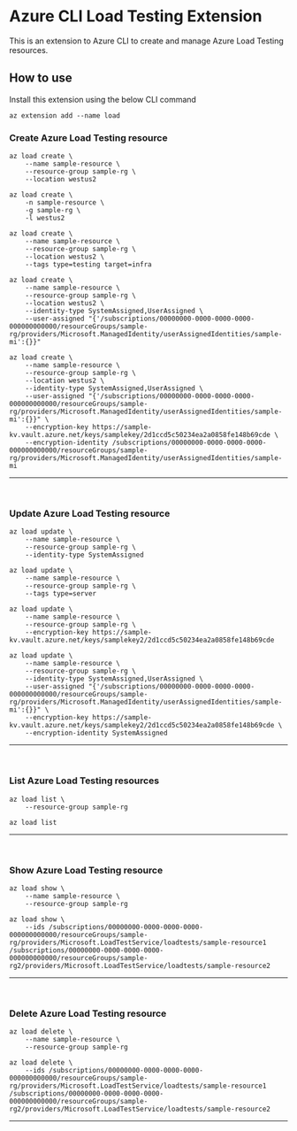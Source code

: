 # Azure CLI Load Testing Extension #
This is an extension to Azure CLI to create and manage Azure Load Testing resources.

## How to use ##

Install this extension using the below CLI command
```
az extension add --name load
```

### Create Azure Load Testing resource ###

```
az load create \
    --name sample-resource \
    --resource-group sample-rg \
    --location westus2
```

```
az load create \
    -n sample-resource \
    -g sample-rg \
    -l westus2
```

```
az load create \
    --name sample-resource \
    --resource-group sample-rg \
    --location westus2 \
    --tags type=testing target=infra
```

```
az load create \
    --name sample-resource \
    --resource-group sample-rg \
    --location westus2 \
    --identity-type SystemAssigned,UserAssigned \
    --user-assigned "{'/subscriptions/00000000-0000-0000-0000-000000000000/resourceGroups/sample-rg/providers/Microsoft.ManagedIdentity/userAssignedIdentities/sample-mi':{}}"
```

```
az load create \
    --name sample-resource \
    --resource-group sample-rg \
    --location westus2 \
    --identity-type SystemAssigned,UserAssigned \
    --user-assigned "{'/subscriptions/00000000-0000-0000-0000-000000000000/resourceGroups/sample-rg/providers/Microsoft.ManagedIdentity/userAssignedIdentities/sample-mi':{}}" \
    --encryption-key https://sample-kv.vault.azure.net/keys/samplekey/2d1ccd5c50234ea2a0858fe148b69cde \
    --encryption-identity /subscriptions/00000000-0000-0000-0000-000000000000/resourceGroups/sample-rg/providers/Microsoft.ManagedIdentity/userAssignedIdentities/sample-mi

```
---
<br/>

### Update Azure Load Testing resource ###

```
az load update \
    --name sample-resource \
    --resource-group sample-rg \
    --identity-type SystemAssigned
```
```
az load update \
    --name sample-resource \
    --resource-group sample-rg \
    --tags type=server
```
```
az load update \
    --name sample-resource \
    --resource-group sample-rg \
    --encryption-key https://sample-kv.vault.azure.net/keys/samplekey2/2d1ccd5c50234ea2a0858fe148b69cde
```

```
az load update \
    --name sample-resource \
    --resource-group sample-rg \
    --identity-type SystemAssigned,UserAssigned \
    --user-assigned "{'/subscriptions/00000000-0000-0000-0000-000000000000/resourceGroups/sample-rg/providers/Microsoft.ManagedIdentity/userAssignedIdentities/sample-mi':{}}" \
    --encryption-key https://sample-kv.vault.azure.net/keys/samplekey2/2d1ccd5c50234ea2a0858fe148b69cde \
    --encryption-identity SystemAssigned
```
---
<br/>

### List Azure Load Testing resources ###

```
az load list \
    --resource-group sample-rg 
```

```
az load list
```
---
<br/>

### Show Azure Load Testing resource ###

```
az load show \
    --name sample-resource \
    --resource-group sample-rg 
```

```
az load show \
    --ids /subscriptions/00000000-0000-0000-0000-000000000000/resourceGroups/sample-rg/providers/Microsoft.LoadTestService/loadtests/sample-resource1 /subscriptions/00000000-0000-0000-0000-000000000000/resourceGroups/sample-rg2/providers/Microsoft.LoadTestService/loadtests/sample-resource2 
```
---
<br/>

### Delete Azure Load Testing resource ###

```
az load delete \
    --name sample-resource \
    --resource-group sample-rg 
```

```
az load delete \
    --ids /subscriptions/00000000-0000-0000-0000-000000000000/resourceGroups/sample-rg/providers/Microsoft.LoadTestService/loadtests/sample-resource1 /subscriptions/00000000-0000-0000-0000-000000000000/resourceGroups/sample-rg2/providers/Microsoft.LoadTestService/loadtests/sample-resource2 
```
---
<br/>

